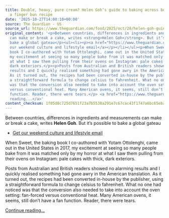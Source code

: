 ```yaml
---
title: Double, heavy, pure cream? Helen Goh’s guide to baking across borders – plus
  a finger bun recipe
date: '2025-10-27T14:00:10+00:00'
source: The Guardian - US
source_url: https://www.theguardian.com/food/2025/oct/28/helen-goh-guide-baking-across-world-finger-bun-recipe
original_content: '<p>Between countries, differences in ingredients and measurements
  can make or break a cake, writes <strong>Helen Goh</strong>. But it’s possible to
  bake a global gateau</p><ul><li><p><a href="https://www.theguardian.com/newsletters/2019/oct/18/saved-for-later-sign-up-for-guardian-australias-culture-and-lifestyle-email?CMP=cvau_sfl">Get
  our weekend culture and lifestyle email</a></p></li></ul><p>When Sweet, the baking
  book I co-authored with Yotam Ottolenghi, came out in the United States in 2017,
  my excitement at seeing so many people bake from it was matched only by my horror
  at what I saw them pulling from their ovens on Instagram: pale cakes with thick,
  dark exteriors.</p><p>Posts from Australian and British readers showed no alarming
  results and I quickly realised something had gone awry in the American translation.
  As it turned out, the recipes had been converted in-house by the publisher, using
  a straightforward formula to change celsius to fahrenheit. What no one had noticed
  was that the conversion also needed to take into account the oven setting: fan-forced
  versus conventional heat. Many American ovens, it seems, still don’t have a fan
  function. Reader, there were tears.</p> <a href="https://www.theguardian.com/food/2025/oct/28/helen-goh-guide-baking-across-world-finger-bun-recipe">Continue
  reading...</a>'
content_checksum: 1f05d8c725d7651f23a7b5538a291e7c67cac43f1747a6bc65eba225e6b248f2
---
```


Between countries, differences in ingredients and measurements can make or break a cake, writes **Helen Goh**. But it’s possible to bake a global gateau

- [Get our weekend culture and lifestyle email](https://www.theguardian.com/newsletters/2019/oct/18/saved-for-later-sign-up-for-guardian-australias-culture-and-lifestyle-email?CMP=cvau_sfl)

When Sweet, the baking book I co-authored with Yotam Ottolenghi, came out in the United States in 2017, my excitement at seeing so many people bake from it was matched only by my horror at what I saw them pulling from their ovens on Instagram: pale cakes with thick, dark exteriors.

Posts from Australian and British readers showed no alarming results and I quickly realised something had gone awry in the American translation. As it turned out, the recipes had been converted in-house by the publisher, using a straightforward formula to change celsius to fahrenheit. What no one had noticed was that the conversion also needed to take into account the oven setting: fan-forced versus conventional heat. Many American ovens, it seems, still don’t have a fan function. Reader, there were tears.

 [Continue reading...](https://www.theguardian.com/food/2025/oct/28/helen-goh-guide-baking-across-world-finger-bun-recipe)